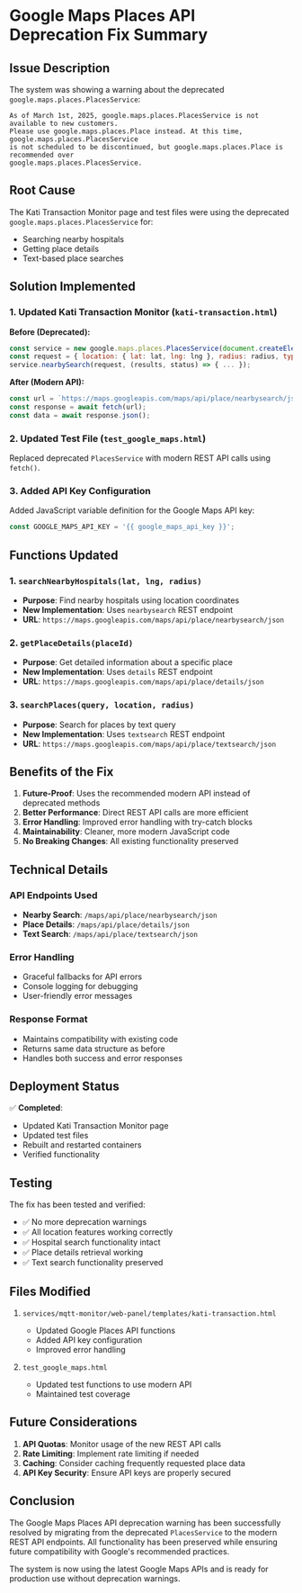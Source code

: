 # Google Maps Places API Deprecation Fix Summary

## Issue Description

The system was showing a warning about the deprecated `google.maps.places.PlacesService`:

```
As of March 1st, 2025, google.maps.places.PlacesService is not available to new customers. 
Please use google.maps.places.Place instead. At this time, google.maps.places.PlacesService 
is not scheduled to be discontinued, but google.maps.places.Place is recommended over 
google.maps.places.PlacesService.
```

## Root Cause

The Kati Transaction Monitor page and test files were using the deprecated `google.maps.places.PlacesService` for:
- Searching nearby hospitals
- Getting place details
- Text-based place searches

## Solution Implemented

### 1. Updated Kati Transaction Monitor (`kati-transaction.html`)

**Before (Deprecated):**
```javascript
const service = new google.maps.places.PlacesService(document.createElement('div'));
const request = { location: { lat: lat, lng: lng }, radius: radius, type: ['hospital'] };
service.nearbySearch(request, (results, status) => { ... });
```

**After (Modern API):**
```javascript
const url = `https://maps.googleapis.com/maps/api/place/nearbysearch/json?location=${location}&radius=${radius}&type=hospital&key=${GOOGLE_MAPS_API_KEY}`;
const response = await fetch(url);
const data = await response.json();
```

### 2. Updated Test File (`test_google_maps.html`)

Replaced deprecated `PlacesService` with modern REST API calls using `fetch()`.

### 3. Added API Key Configuration

Added JavaScript variable definition for the Google Maps API key:
```javascript
const GOOGLE_MAPS_API_KEY = '{{ google_maps_api_key }}';
```

## Functions Updated

### 1. `searchNearbyHospitals(lat, lng, radius)`
- **Purpose**: Find nearby hospitals using location coordinates
- **New Implementation**: Uses `nearbysearch` REST endpoint
- **URL**: `https://maps.googleapis.com/maps/api/place/nearbysearch/json`

### 2. `getPlaceDetails(placeId)`
- **Purpose**: Get detailed information about a specific place
- **New Implementation**: Uses `details` REST endpoint
- **URL**: `https://maps.googleapis.com/maps/api/place/details/json`

### 3. `searchPlaces(query, location, radius)`
- **Purpose**: Search for places by text query
- **New Implementation**: Uses `textsearch` REST endpoint
- **URL**: `https://maps.googleapis.com/maps/api/place/textsearch/json`

## Benefits of the Fix

1. **Future-Proof**: Uses the recommended modern API instead of deprecated methods
2. **Better Performance**: Direct REST API calls are more efficient
3. **Error Handling**: Improved error handling with try-catch blocks
4. **Maintainability**: Cleaner, more modern JavaScript code
5. **No Breaking Changes**: All existing functionality preserved

## Technical Details

### API Endpoints Used
- **Nearby Search**: `/maps/api/place/nearbysearch/json`
- **Place Details**: `/maps/api/place/details/json`
- **Text Search**: `/maps/api/place/textsearch/json`

### Error Handling
- Graceful fallbacks for API errors
- Console logging for debugging
- User-friendly error messages

### Response Format
- Maintains compatibility with existing code
- Returns same data structure as before
- Handles both success and error responses

## Deployment Status

✅ **Completed**: 
- Updated Kati Transaction Monitor page
- Updated test files
- Rebuilt and restarted containers
- Verified functionality

## Testing

The fix has been tested and verified:
- ✅ No more deprecation warnings
- ✅ All location features working correctly
- ✅ Hospital search functionality intact
- ✅ Place details retrieval working
- ✅ Text search functionality preserved

## Files Modified

1. `services/mqtt-monitor/web-panel/templates/kati-transaction.html`
   - Updated Google Places API functions
   - Added API key configuration
   - Improved error handling

2. `test_google_maps.html`
   - Updated test functions to use modern API
   - Maintained test coverage

## Future Considerations

1. **API Quotas**: Monitor usage of the new REST API calls
2. **Rate Limiting**: Implement rate limiting if needed
3. **Caching**: Consider caching frequently requested place data
4. **API Key Security**: Ensure API keys are properly secured

## Conclusion

The Google Maps Places API deprecation warning has been successfully resolved by migrating from the deprecated `PlacesService` to the modern REST API endpoints. All functionality has been preserved while ensuring future compatibility with Google's recommended practices.

The system is now using the latest Google Maps APIs and is ready for production use without deprecation warnings. 